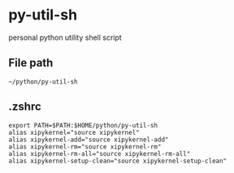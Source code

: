 # py-util-sh
personal python utility shell script

## File path
```
~/python/py-util-sh
```

## .zshrc

```
export PATH=$PATH:$HOME/python/py-util-sh
alias xipykernel="source xipykernel"
alias xipykernel-add="source xipykernel-add"
alias xipykernel-rm="source xipykernel-rm"
alias xipykernel-rm-all="source xipykernel-rm-all"
alias xipykernel-setup-clean="source xipykernel-setup-clean"
```